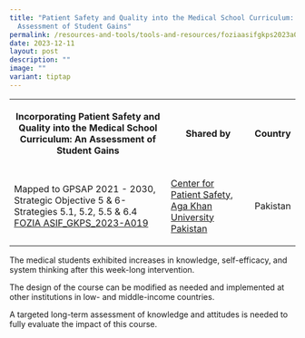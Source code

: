 ```yaml
---
title: "Patient Safety and Quality into the Medical School Curriculum: An
  Assessment of Student Gains"
permalink: /resources-and-tools/tools-and-resources/foziaasifgkps2023a019/
date: 2023-12-11
layout: post
description: ""
image: ""
variant: tiptap
---
```

<table><tbody><tr><th rowspan="1" colspan="1"><p>Incorporating Patient Safety and Quality into the Medical School Curriculum: An Assessment of Student Gains</p></th><th rowspan="1" colspan="1"><p>Shared by</p></th><th rowspan="1" colspan="1"><p>Country</p></th></tr><tr><td rowspan="1" colspan="1"><p>Mapped to GPSAP 2021 - 2030, Strategic Objective 5 &amp; 6- Strategies 5.1, 5.2, 5.5 &amp; 6.4<br><a href="/files/fozia asif_gkps_2023-a019.pdf" rel="noopener noreferrer nofollow" target="_blank">FOZIA ASIF_GKPS_2023-A019</a></p></td><td rowspan="1" colspan="1"><p><a href="https://www.aku.edu/mcpk/patient-safety/Pages/home.aspx" rel="noopener noreferrer nofollow" target="_blank">Center for Patient Safety, Aga Khan University Pakistan</a></p></td><td rowspan="1" colspan="1"><p>Pakistan</p></td></tr></tbody></table><p>The medical students exhibited increases in knowledge, self-efficacy, and system thinking after this week-long intervention.</p><p>The design of the course can be modified as needed and implemented at other institutions in low- and middle-income countries.</p><p>A targeted long-term assessment of knowledge and attitudes is needed to fully evaluate the impact of this course.</p>